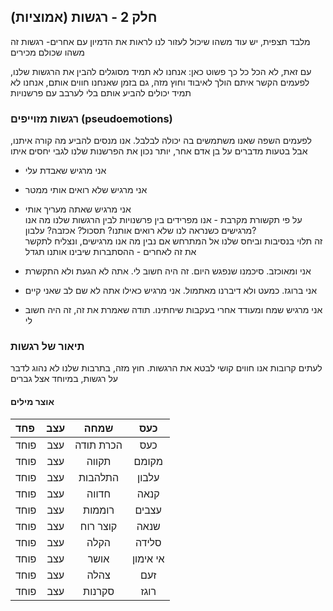 ## חלק 2 - רגשות (אמוציות)

מלבד תצפית, יש עוד משהו שיכול לעזור לנו לראות את הדמיון עם אחרים-  רגשות  זה משהו שכולם מכירים
 
 עם זאת,  לא הכל כל כך פשוט כאן: אנחנו לא תמיד מסוגלים להבין את הרגשות שלנו, לפעמים הקשר איתם הולך לאיבוד 
  וחוץ מזה, גם בזמן שאנחנו חווים אותם, אנחנו לא תמיד יכולים להביע אותם בלי לערבב עם פרשנויות
  
  
### רגשות מזוייפים (pseudoemotions)
לפעמים השפה שאנו משתמשים בה יכולה לבלבל. אנו מנסים להביע מה קורה איתנו, אבל בטעות מדברים על בן אדם אחר, יותר נכון את הפרשנות שלנו לגבי יחסים איתו
- אני מרגיש שאבדת עלי
- אני מרגיש שלא רואים אותי ממטר
- אני מרגיש שאתה מעריך אותי   
   על פי תקשורת מקרבת - אנו מפרידים בין פרשנויות לבין הרגשות שלנו
מה אנו מרגישים כשנראה לנו שלא רואים אותנו? תסכול? אכזבה? עלבון?   
זה תלוי בנסיבות וביחס שלנו אל המתרחש
אם נבין מה אנו מרגישים, ונצליח לתקשר את זה לאחרים - ההסתברות שיבינו אותנו תגדל

- אני ומאוכזב. סיכמנו שנפגש היום. זה היה חשוב לי. אתה לא הגעת ולא התקשרת
- אני ברוגז. כמעט ולא דיברנו מאתמול. אני מרגיש כאילו אתה לא שם לב שאני קיים
- אני מרגיש שמח ומעודד אחרי בעקבות שיחתינו. תודה שאמרת את זה, זה היה חשוב לי

### תיאור של רגשות
לעתים קרובות אנו חווים קושי לבטא את הרגשות. חוץ מזה, בתרבות שלנו לא נהוג לדבר על רגשות, במיוחד אצל גברים
#### אוצר מילים
| פחד     |עצב     | שמחה     | כעס| 
| :------------- | :----------: | :----------: |:----------: |
|  פוחד | עצב  | הכרת תודה | כעס|
|  פוחד | עצב  | תקווה | מקומם|
|  פוחד | עצב  | התלהבות | עלבון|
|  פוחד | עצב  | חדווה | קנאה|
|  פוחד | עצב  | רוממות | עצבים|
|  פוחד | עצב  | קוצר רוח | שנאה|
|  פוחד | עצב  | הקלה | סלידה|
|  פוחד | עצב  | אושר | אי אימון|
|  פוחד | עצב  | צהלה | זעם|
|  פוחד | עצב  | סקרנות | רוגז|
